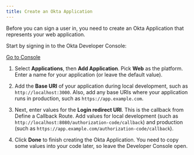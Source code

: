 ```yaml
---
title: Create an Okta Application
---
```


Before you can sign a user in, you need to create an Okta Application that represents your web application.

Start by signing in to the Okta Developer Console:

<a href="https://login.okta.com/" target="_blank" class="Button--blue">Go to Console</a>

1. Select **Applications**, then **Add Application**. Pick **Web** as the platform. Enter a name for your application (or leave the default value).

2. Add the **Base URI** of your application during local development, such as `http://localhost:3000`. Also, add any base URIs where your application runs in production, such as `https://app.example.com`.

3. Next, enter values for the **Login redirect URI**. This is the callback from <GuideLink link="../define-callback">Define a Callback Route</GuideLink>. Add values for local development (such as `http://localhost:8080/authorization-code/callback`) and production (such as `https://app.example.com/authorization-code/callback`).

4. Click **Done** to finish creating the Okta Application. You need to copy some values into your code later, so leave the Developer Console open.

<NextSectionLink/>
